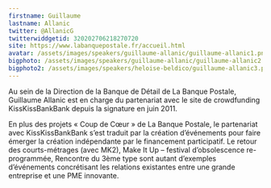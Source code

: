 ```yaml
---
firstname: Guillaume
lastname: Allanic
twitter: @AllanicG
twitterwiddgetid: 320202706218270720
site: https://www.labanquepostale.fr/accueil.html
avatar: /assets/images/speakers/guillaume-allanic/guillaume-allanic1.png
bigphoto: /assets/images/speakers/guillaume-allanic/guillaume-allanic2.png
bigphoto2: /assets/images/speakers/heloise-beldico/guillaume-allanic3.png
---
```


Au sein de la Direction de la Banque de Détail de La Banque Postale, Guillaume Allanic est en charge du partenariat avec le site de crowdfunding KissKissBankBank depuis la signature en juin 2011.

En plus des projets « Coup de Cœur » de La Banque Postale, le partenariat avec KissKissBankBank s’est traduit par la création d’événements pour faire émerger la création indépendante par le financement participatif. Le retour des courts-métrages (avec MK2), Make It Up – festival d’obsolescence re-programmée, Rencontre du 3ème type sont autant d’exemples d’événements concrétisant les relations existantes entre une grande entreprise et une PME innovante.
